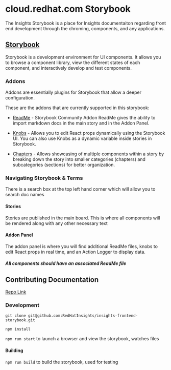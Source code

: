 # cloud.redhat.com Storybook

The Insights Storybook is a place for Insights documentaiton regarding front end development through the chroming, components, and any applications.

## [Storybook](https://github.com/storybooks/storybook)

Storybook is a development environment for UI components. It allows you to browse a component library, view the different states of each component, and interactively develop and test components.

### Addons

Addons are essentially plugins for Storybook that allow a deeper configuration.

These are the addons that are currently supported in this storybook:

* [ReadMe](https://github.com/tuchk4/storybook-readme) -
    Storybook Community Addon ReadMe gives the ability to import markdown docs in the main story and in the Addon Panel.

* [Knobs](https://github.com/storybooks/storybook/tree/release/3.4/addons/knobs) -
    Allows you to edit React props dynamically using the Storybook UI. You can also use Knobs as a dynamic variable inside stories in Storybook.

* [Chapters](https://github.com/Checkfront/react-storybook-addon-chapters) -
    Allows showcasing of multiple components within a story by breaking down the story into smaller categories (chapters) and subcategories (sections) for better organization.

### Navigating Storybook & Terms

There is a search box at the top left hand corner which will allow you to search doc names

#### Stories

Stories are published in the main board. This is where all components will be rendered along with any other necessary text

#### Addon Panel

The addon panel is where you will find additional ReadMe files, knobs to edit React props in real time, and an Action Logger to display data.

##### All components should have an associated ReadMe file

## Contributing Documentation

[Repo Link](https://github.com/RedHatInsights/insights-frontend-storybook)

### Development

`git clone git@github.com:RedHatInsights/insights-frontend-storybook.git`

`npm install`

`npm run start` to launch a browser and view the storybook, watches files

#### Building

`npm run build` to build the storybook, used for testing
